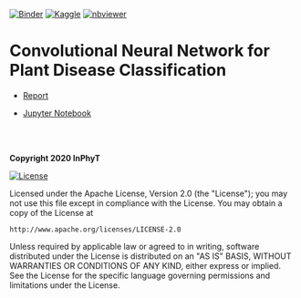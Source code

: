 [![Binder](https://mybinder.org/badge_logo.svg)](https://mybinder.org/v2/gh/InPhyT/PlantDiseaseDetection/master)
[![Kaggle](https://kaggle.com/static/images/open-in-kaggle.svg)]()
[![nbviewer](https://github.com/jupyter/design/blob/master/logos/Badges/nbviewer_badge.svg)](https://nbviewer.jupyter.org/github/InPhyT/PlantDiseaseDetection/)

# Convolutional Neural Network for Plant Disease Classification 

* [Report](https://inphyt.github.io/NeuralNetworksProject/blob/master/Report/HTML/report.html)

* [Jupyter Notebook]()

<br><br>

**Copyright 2020 InPhyT**

[![License](https://img.shields.io/badge/License-Apache%202.0-blue.svg)](https://opensource.org/licenses/Apache-2.0)

Licensed under the Apache License, Version 2.0 (the "License");
you may not use this file except in compliance with the License.
You may obtain a copy of the License at

    http://www.apache.org/licenses/LICENSE-2.0

Unless required by applicable law or agreed to in writing, software
distributed under the License is distributed on an "AS IS" BASIS,
WITHOUT WARRANTIES OR CONDITIONS OF ANY KIND, either express or implied.
See the License for the specific language governing permissions and
limitations under the License.
